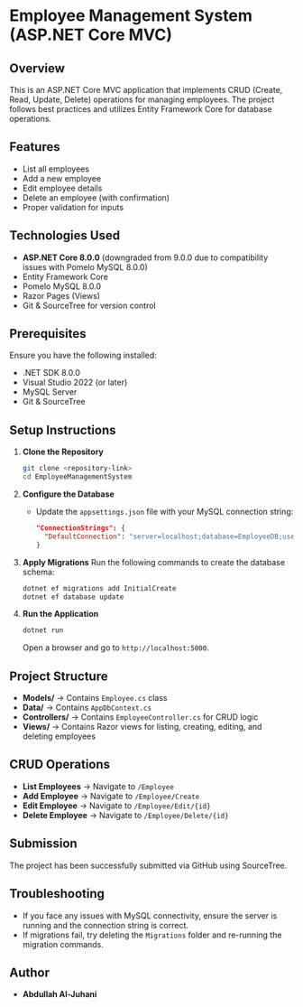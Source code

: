 # Employee Management System (ASP.NET Core MVC)

## Overview
This is an ASP.NET Core MVC application that implements CRUD (Create, Read, Update, Delete) operations for managing employees. The project follows best practices and utilizes Entity Framework Core for database operations.

## Features
- List all employees
- Add a new employee
- Edit employee details
- Delete an employee (with confirmation)
- Proper validation for inputs

## Technologies Used
- **ASP.NET Core 8.0.0** (downgraded from 9.0.0 due to compatibility issues with Pomelo MySQL 8.0.0)
- Entity Framework Core
- Pomelo MySQL 8.0.0
- Razor Pages (Views)
- Git & SourceTree for version control

## Prerequisites
Ensure you have the following installed:
- .NET SDK 8.0.0
- Visual Studio 2022 (or later)
- MySQL Server
- Git & SourceTree

## Setup Instructions
1. **Clone the Repository**
   ```sh
   git clone <repository-link>
   cd EmployeeManagementSystem
   ```

2. **Configure the Database**
   - Update the `appsettings.json` file with your MySQL connection string:
     ```json
     "ConnectionStrings": {
       "DefaultConnection": "server=localhost;database=EmployeeDB;user=root;password=yourpassword;"
     }
     ```

3. **Apply Migrations**
   Run the following commands to create the database schema:
   ```sh
   dotnet ef migrations add InitialCreate
   dotnet ef database update
   ```

4. **Run the Application**
   ```sh
   dotnet run
   ```
   Open a browser and go to `http://localhost:5000`.

## Project Structure
- **Models/** → Contains `Employee.cs` class
- **Data/** → Contains `AppDbContext.cs`
- **Controllers/** → Contains `EmployeeController.cs` for CRUD logic
- **Views/** → Contains Razor views for listing, creating, editing, and deleting employees

## CRUD Operations
- **List Employees** → Navigate to `/Employee`
- **Add Employee** → Navigate to `/Employee/Create`
- **Edit Employee** → Navigate to `/Employee/Edit/{id}`
- **Delete Employee** → Navigate to `/Employee/Delete/{id}`

## Submission
The project has been successfully submitted via GitHub using SourceTree.

## Troubleshooting
- If you face any issues with MySQL connectivity, ensure the server is running and the connection string is correct.
- If migrations fail, try deleting the `Migrations` folder and re-running the migration commands.

## Author
- **Abdullah Al-Juhani**

